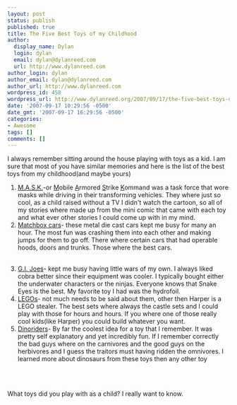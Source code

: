```yaml
---
layout: post
status: publish
published: true
title: The Five Best Toys of my Childhood
author:
  display_name: Dylan
  login: dylan
  email: dylan@dylanreed.com
  url: http://www.dylanreed.com
author_login: dylan
author_email: dylan@dylanreed.com
author_url: http://www.dylanreed.com
wordpress_id: 458
wordpress_url: http://www.dylanreed.org/2007/09/17/the-five-best-toys-of-my-childhood/
date: '2007-09-17 10:29:56 -0500'
date_gmt: '2007-09-17 16:29:56 -0500'
categories:
- Awesome
tags: []
comments: []
---
```

<p>I always remember sitting around the house playing with toys as a kid. I am sure that most of you have similar memories and here is the list of the best toys from my childhood(and maybe yours)</p>
<ol>
<li><u>M.A.S.K.</u>-or <u>M</u>obile <u>A</u>rmored <u>S</u>trike <u>K</u>ommand was a task force that wore masks while driving in their transforming vehicles. They where just so cool, as a child raised without a TV I didn't watch the cartoon, so all of my stories where made up from the mini comic that came with each toy and what ever other stories I could come up with in my mind.</li>
<li><u>Matchbox cars</u>- these metal die cast cars kept me busy for many an hour. The most fun was crashing them into each other and making jumps for them to go off. There where certain cars that had operable hoods, doors and trunks. Those where the best cars.</li><br />
<!--adsense--></p>
<li><u>G.I. Joes</u>- kept me busy having little wars of my own. I always liked cobra better since their equipment was cooler. I typically bought either the underwater characters or the ninjas. Everyone knows that Snake Eyes is the best. My favorite toy I had was the hydrofoil.</li>
<li><u>LEGOs</u>- not much needs to be said about them, other then Harper is a LEGO stealer. The best sets where always the castle sets and I could play with those for hours and hours. If you where one of those really cool kids(like Harper) you could build whatever you want.</li>
<li><u>Dinoriders</u>- By far the coolest idea for a toy that I remember. It was pretty self explanatory and yet incredibly fun. If I remember correctly the bad guys where on the carnivores and the good guys on the herbivores and I guess the traitors must having ridden the omnivores. I learned more about dinosaurs from these toys then any other toy</li><br />
</ol><br />
<!--adsense--></p>
<p>What toys did you play with as a child? I really want to know.</p>
